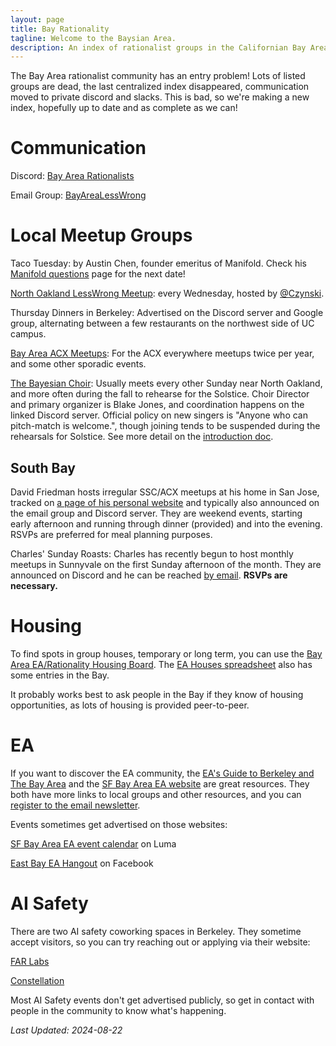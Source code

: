 ```yaml
---
layout: page
title: Bay Rationality
tagline: Welcome to the Baysian Area.
description: An index of rationalist groups in the Californian Bay Area
---
```


The Bay Area rationalist community has an entry problem! Lots of listed groups are dead, the last centralized index disappeared, communication moved to private discord and slacks. This is bad, so we're making a new index, hopefully up to date and as complete as we can!

# Communication

Discord: [Bay Area Rationalists](https://discord.gg/EpG4xUVKtf)

Email Group: [BayAreaLessWrong](https://groups.google.com/g/bayarealesswrong)
# Local Meetup Groups

Taco Tuesday: by Austin Chen, founder emeritus of Manifold. Check his [Manifold questions](https://manifold.markets/Austin?tab=questions) page for the next date!

[North Oakland LessWrong Meetup](https://www.lesswrong.com/groups/v7dn9rTWLcK5Tcy9f): every Wednesday, hosted by [@Czynski](https://www.lesswrong.com/users/czynski).

Thursday Dinners in Berkeley: Advertised on the Discord server and Google group, alternating between a few restaurants on the northwest side of UC campus.

[Bay Area ACX Meetups](https://www.facebook.com/groups/566160007909175): For the ACX everywhere meetups twice per year, and some other sporadic events.

[The Bayesian Choir](https://discord.gg/rfPYGCV): Usually meets every other Sunday near North Oakland, and more often during the fall to rehearse for the Solstice. Choir Director and primary organizer is Blake Jones, and coordination happens on the linked Discord server.
Official policy on new singers is "Anyone who can pitch-match is welcome.", though joining tends to be suspended during the rehearsals for Solstice. See more detail on the [introduction doc](https://docs.google.com/document/d/1Rwmwx6lOhzWgWPtrX3EWMXmJqNpQpHtqRYMbicDTGj8/edit).

## South Bay

David Friedman hosts irregular SSC/ACX meetups at his home in San Jose, tracked on [a page of his personal website](http://www.daviddfriedman.com/SSC%20Meetups%20announcement.html) and typically also announced on the email group and Discord server. They are weekend events, starting early afternoon and running through dinner (provided) and into the evening. RSVPs are preferred for meal planning purposes.

Charles' Sunday Roasts: Charles <Lastname> has recently begun to host monthly meetups in Sunnyvale on the first Sunday afternoon of the month. They are announced on Discord and he can be reached [by email](cxs6174@gmail.com). **RSVPs are necessary.**

# Housing

To find spots in group houses, temporary or long term, you can use the [Bay Area EA/Rationality Housing Board](https://www.facebook.com/groups/2266502166822026/).  The [EA Houses spreadsheet](https://coda.io/d/EA-Houses_dePaxf_RJiq/EA-Houses-couchsurfing-renting-to-give_suGq6#_lurkc) also has some entries in the Bay.

It probably works best to ask people in the Bay if they know of housing opportunities, as lots of housing is provided peer-to-peer.

# EA

If you want to discover the EA community, the [EA's Guide to Berkeley and The Bay Area](https://forum.effectivealtruism.org/posts/W2w7xA9AtDnjcK6DP/an-ea-s-guide-to-berkeley-and-the-bay-area_) and the [SF Bay Area EA website](https://sfbayea.org/) are great resources. They both have more links to local groups and other resources, and you can [register to the email newsletter](https://sfbayea.org/getinvolved).

Events sometimes get advertised on those websites:

[SF Bay Area EA event calendar](https://lu.ma/sfbayea) on Luma

[East Bay EA Hangout](https://www.facebook.com/groups/ebeah/) on Facebook

# AI Safety

There are two AI safety coworking spaces in Berkeley. They sometime accept visitors, so you can try reaching out or applying via their website:

[FAR Labs](https://far.ai/labs/)

[Constellation](https://www.constellation.org/)

Most AI Safety events don't get advertised publicly, so get in contact with people in the community to know what's happening.

*Last Updated: 2024-08-22*
